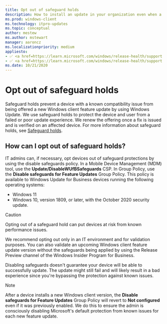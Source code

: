 ```yaml
---
title: Opt out of safeguard holds
description: How to install an update in your organization even when a safeguard hold for a known issue has been applied to it. 
ms.prod: windows-client
ms.technology: itpro-updates
ms.topic: conceptual
author: mestew
ms.author: mstewart
manager: aaroncz
ms.localizationpriority: medium
appliesto: 
- ✅ <a href=https://learn.microsoft.com/windows/release-health/supported-versions-windows-client target=_blank>Windows 11</a>
- ✅ <a href=https://learn.microsoft.com/windows/release-health/supported-versions-windows-client target=_blank>Windows 10</a>
ms.date: 10/21/2020
---
```


# Opt out of safeguard holds

Safeguard holds prevent a device with a known compatibility issue from being offered a new Windows client feature update by using Windows Update. We use safeguard holds to protect the device and user from a failed or poor update experience. We renew the offering once a fix is issued and is verified on an affected device. For more information about safeguard holds, see [Safeguard holds](safeguard-holds.md).

## How can I opt out of safeguard holds?

IT admins can, if necessary, opt devices out of safeguard protections by using the disable safeguards policy. In a Mobile Device Management (MDM) tool, use the **Update/DisableWUfBSafeguards** CSP. In Group Policy, use the **Disable safeguards for Feature Updates** Group Policy. This policy is available to Windows Update for Business devices running the following operating systems:
- Windows 11 
- Windows 10, version 1809, or later, with the October 2020 security update.

> [!CAUTION]
> Opting out of a safeguard hold can put devices at risk from known performance issues. 

We recommend opting out only in an IT environment and for validation purposes. You can also validate an upcoming Windows client feature update version without the safeguards being applied by using the Release Preview channel of the Windows Insider Program for Business.

Disabling safeguards doesn't guarantee your device will be able to successfully update. The update might still fail and will likely result in a bad experience since you're bypassing the protection against known issues. 

> [!NOTE]
> After a device installs a new Windows client version, the **Disable safeguards for Feature Updates** Group Policy will revert to **Not configured** even if it was previously enabled. We do this to ensure the admin is consciously disabling Microsoft's default protection from known issues for each new feature update.  
